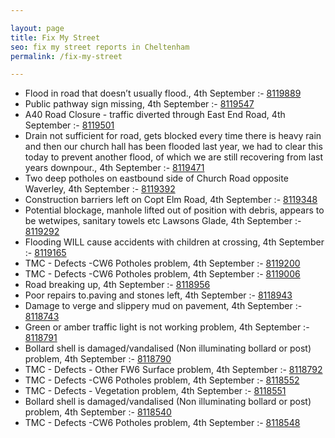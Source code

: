```yaml
---

layout: page
title: Fix My Street
seo: fix my street reports in Cheltenham
permalink: /fix-my-street

---
```


<!-- fix_marker starts -->

- Flood in road that doesn’t usually flood., 4th September :- [8119889](https://www.fixmystreet.com/report/8119889)
- Public pathway sign missing, 4th September :- [8119547](https://www.fixmystreet.com/report/8119547)
- A40 Road Closure - traffic diverted through East End Road, 4th September :- [8119501](https://www.fixmystreet.com/report/8119501)
- Drain not sufficient for road, gets blocked every time there is heavy rain and then our church hall has been flooded last year, we had to clear this today to prevent another flood, of which we are still recovering from last years downpour., 4th September :- [8119471](https://www.fixmystreet.com/report/8119471)
- Two deep potholes on eastbound side of Church Road opposite Waverley, 4th September :- [8119392](https://www.fixmystreet.com/report/8119392)
- Construction barriers left on Copt Elm Road, 4th September :- [8119348](https://www.fixmystreet.com/report/8119348)
- Potential blockage, manhole lifted out of position with debris, appears to be wetwipes, sanitary towels etc Lawsons Glade, 4th September :- [8119292](https://www.fixmystreet.com/report/8119292)
- Flooding WILL cause accidents with children at crossing, 4th September :- [8119165](https://www.fixmystreet.com/report/8119165)
- TMC - Defects -CW6 Potholes  problem, 4th September :- [8119200](https://www.fixmystreet.com/report/8119200)
- TMC - Defects -CW6 Potholes  problem, 4th September :- [8119006](https://www.fixmystreet.com/report/8119006)
- Road breaking up, 4th September :- [8118956](https://www.fixmystreet.com/report/8118956)
- Poor repairs to.paving and stones left, 4th September :- [8118943](https://www.fixmystreet.com/report/8118943)
- Damage to verge and slippery mud on pavement, 4th September :- [8118743](https://www.fixmystreet.com/report/8118743)
- Green or amber traffic light is not working problem, 4th September :- [8118791](https://www.fixmystreet.com/report/8118791)
- Bollard shell is damaged/vandalised (Non illuminating bollard or post) problem, 4th September :- [8118790](https://www.fixmystreet.com/report/8118790)
- TMC - Defects - Other FW6  Surface problem, 4th September :- [8118792](https://www.fixmystreet.com/report/8118792)
- TMC - Defects -CW6 Potholes  problem, 4th September :- [8118552](https://www.fixmystreet.com/report/8118552)
- TMC - Defects - Vegetation problem, 4th September :- [8118551](https://www.fixmystreet.com/report/8118551)
- Bollard shell is damaged/vandalised (Non illuminating bollard or post) problem, 4th September :- [8118540](https://www.fixmystreet.com/report/8118540)
- TMC - Defects -CW6 Potholes  problem, 4th September :- [8118548](https://www.fixmystreet.com/report/8118548)

<!-- fix_marker ends -->